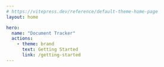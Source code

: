 ```yaml
---
# https://vitepress.dev/reference/default-theme-home-page
layout: home

hero:
  name: "Document Tracker"
  actions:
    - theme: brand
      text: Getting Started
      link: /getting-started
---
```

